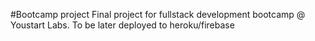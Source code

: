 #Bootcamp project
Final project for fullstack development bootcamp @ Youstart Labs.
To be later deployed to heroku/firebase